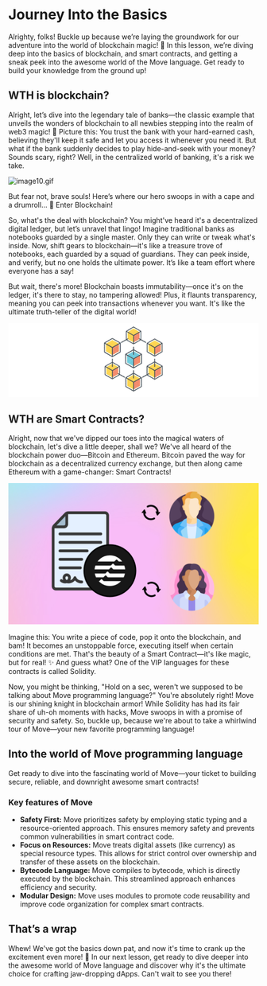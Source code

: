 # Journey Into the Basics

Alrighty, folks! Buckle up because we’re laying the groundwork for our adventure into the world of blockchain magic! 🌟 In this lesson, we’re diving deep into the basics of blockchain, and smart contracts, and getting a sneak peek into the awesome world of the Move language. Get ready to build your knowledge from the ground up!

## WTH is blockchain?

Alright, let’s dive into the legendary tale of banks—the classic example that unveils the wonders of blockchain to all newbies stepping into the realm of web3 magic! 💫 Picture this: You trust the bank with your hard-earned cash, believing they'll keep it safe and let you access it whenever you need it. But what if the bank suddenly decides to play hide-and-seek with your money? Sounds scary, right? Well, in the centralized world of banking, it's a risk we take.

![image10.gif](https://github.com/0xmetaschool/Learning-Projects/blob/main/assests_for_all/aptos-c2-building-on-aptos-assets/Journey%20Into%20the%20Basics/image10.gif?raw=true)

But fear not, brave souls! Here’s where our hero swoops in with a cape and a drumroll... 🥁 Enter Blockchain!

So, what's the deal with blockchain? You might've heard it's a decentralized digital ledger, but let’s unravel that lingo! Imagine traditional banks as notebooks guarded by a single master. Only they can write or tweak what's inside. Now, shift gears to blockchain—it's like a treasure trove of notebooks, each guarded by a squad of guardians. They can peek inside, and verify, but no one holds the ultimate power. It’s like a team effort where everyone has a say!

But wait, there's more! Blockchain boasts immutability—once it's on the ledger, it's there to stay, no tampering allowed! Plus, it flaunts transparency, meaning you can peek into transactions whenever you want. It's like the ultimate truth-teller of the digital world!

![image66.gif](https://github.com/0xmetaschool/Learning-Projects/blob/main/assests_for_all/aptos-c2-building-on-aptos-assets/Journey%20Into%20the%20Basics/image66.gif?raw=true)

## WTH are Smart Contracts?

Alright, now that we've dipped our toes into the magical waters of blockchain, let's dive a little deeper, shall we? We've all heard of the blockchain power duo—Bitcoin and Ethereum. Bitcoin paved the way for blockchain as a decentralized currency exchange, but then along came Ethereum with a game-changer: Smart Contracts!

![image5.png](https://github.com/0xmetaschool/Learning-Projects/blob/main/assests_for_all/aptos-c2-building-on-aptos-assets/Journey%20Into%20the%20Basics/image5.png?raw=true)

Imagine this: You write a piece of code, pop it onto the blockchain, and bam! It becomes an unstoppable force, executing itself when certain conditions are met. That's the beauty of a Smart Contract—it's like magic, but for real! ✨ And guess what? One of the VIP languages for these contracts is called Solidity.

Now, you might be thinking, "Hold on a sec, weren't we supposed to be talking about Move programming language?" You're absolutely right! Move is our shining knight in blockchain armor! While Solidity has had its fair share of uh-oh moments with hacks, Move swoops in with a promise of security and safety. So, buckle up, because we're about to take a whirlwind tour of Move—your new favorite programming language!

## Into the world of Move programming language

Get ready to dive into the fascinating world of Move—your ticket to building secure, reliable, and downright awesome smart contracts!

### Key features of Move

- **Safety First:** Move prioritizes safety by employing static typing and a resource-oriented approach. This ensures memory safety and prevents common vulnerabilities in smart contract code.
- **Focus on Resources:** Move treats digital assets (like currency) as special resource types. This allows for strict control over ownership and transfer of these assets on the blockchain.
- **Bytecode Language:** Move compiles to bytecode, which is directly executed by the blockchain. This streamlined approach enhances efficiency and security.
- **Modular Design:** Move uses modules to promote code reusability and improve code organization for complex smart contracts.

## **That’s a wrap**

Whew! We've got the basics down pat, and now it's time to crank up the excitement even more! 🚀 In our next lesson, get ready to dive deeper into the awesome world of Move language and discover why it's the ultimate choice for crafting jaw-dropping dApps. Can't wait to see you there!